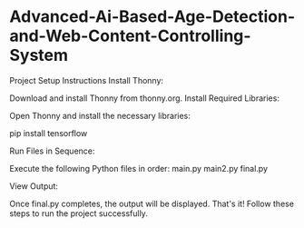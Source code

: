 # Advanced-Ai-Based-Age-Detection-and-Web-Content-Controlling-System

Project Setup Instructions
Install Thonny:

Download and install Thonny from thonny.org.
Install Required Libraries:

Open Thonny and install the necessary libraries:

pip install  tensorflow

Run Files in Sequence:

Execute the following Python files in order:
main.py
main2.py
final.py

View Output:

Once final.py completes, the output will be displayed.
That's it! Follow these steps to run the project successfully.

